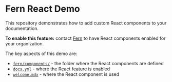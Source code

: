 # Fern React Demo

This repository demonstrates how to add custom React components to your documentation. 

**To enable this feature:** contact [Fern](support@buildwithfern.com) to have React components enabled for your organization. 

The key aspects of this demo are: 
- [`fern/components/`](./fern/components/) - the folder where the React components are defined
- [`docs.yml`](./fern/docs.yml) - where the React feature is enabled
- [`welcome.mdx`](./fern/docs/pages/welcome.mdx) - where the React component is used